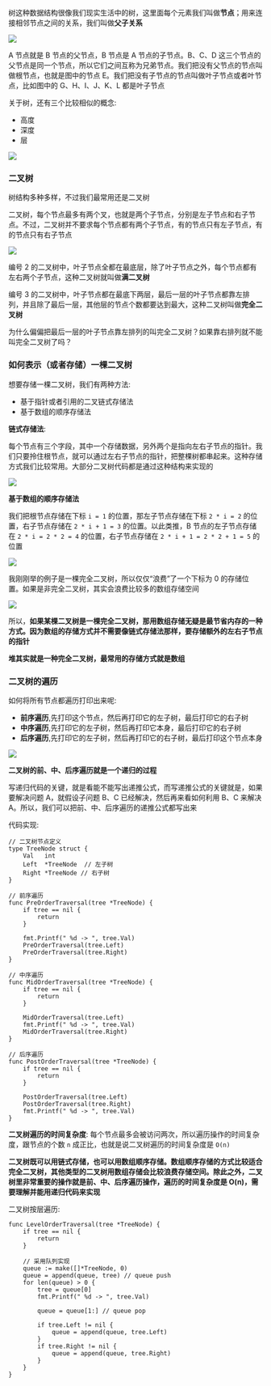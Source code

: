 树这种数据结构很像我们现实生活中的树，这里面每个元素我们叫做**节点**；用来连接相邻节点之间的关系，我们叫做**父子关系**

![](./img/tree.PNG "")

A 节点就是 B 节点的父节点，B 节点是 A 节点的子节点。B、C、D 这三个节点的父节点是同一个节点，所以它们之间互称为兄弟节点。我们把没有父节点的节点叫做根节点，也就是图中的节点 E。我们把没有子节点的节点叫做叶子节点或者叶节点，比如图中的 G、H、I、J、K、L 都是叶子节点

关于树，还有三个比较相似的概念:
- 高度
- 深度
- 层

![](./img/tree2.PNG "")

### 二叉树
树结构多种多样，不过我们最常用还是二叉树

二叉树，每个节点最多有两个叉，也就是两个子节点，分别是左子节点和右子节点。不过，二叉树并不要求每个节点都有两个子节点，有的节点只有左子节点，有的节点只有右子节点

![](./img/tree3.PNG "")

编号 2 的二叉树中，叶子节点全都在最底层，除了叶子节点之外，每个节点都有左右两个子节点，这种二叉树就叫做**满二叉树**

编号 3 的二叉树中，叶子节点都在最底下两层，最后一层的叶子节点都靠左排列，并且除了最后一层，其他层的节点个数都要达到最大，这种二叉树叫做**完全二叉树**

为什么偏偏把最后一层的叶子节点靠左排列的叫完全二叉树？如果靠右排列就不能叫完全二叉树了吗？

### 如何表示（或者存储）一棵二叉树
想要存储一棵二叉树，我们有两种方法:
- 基于指针或者引用的二叉链式存储法
- 基于数组的顺序存储法

**链式存储法**:

每个节点有三个字段，其中一个存储数据，另外两个是指向左右子节点的指针。我们只要拎住根节点，就可以通过左右子节点的指针，把整棵树都串起来。这种存储方式我们比较常用。大部分二叉树代码都是通过这种结构来实现的

![](./img/tree4.PNG "")

**基于数组的顺序存储法**

我们把根节点存储在下标 `i = 1` 的位置，那左子节点存储在下标 `2 * i = 2` 的位置，右子节点存储在 `2 * i + 1 = 3` 的位置。以此类推，B 节点的左子节点存储在 `2 * i = 2 * 2 = 4` 的位置，右子节点存储在 `2 * i + 1 = 2 * 2 + 1 = 5` 的位置

![](./img/tree5.PNG "")

我刚刚举的例子是一棵完全二叉树，所以仅仅“浪费”了一个下标为 0 的存储位置。如果是非完全二叉树，其实会浪费比较多的数组存储空间

![](./img/tree6.PNG "")

所以，**如果某棵二叉树是一棵完全二叉树，那用数组存储无疑是最节省内存的一种方式。因为数组的存储方式并不需要像链式存储法那样，要存储额外的左右子节点的指针**

**堆其实就是一种完全二叉树，最常用的存储方式就是数组**

### 二叉树的遍历

如何将所有节点都遍历打印出来呢:
- **前序遍历**,先打印这个节点，然后再打印它的左子树，最后打印它的右子树
- **中序遍历**,先打印它的左子树，然后再打印它本身，最后打印它的右子树
- **后序遍历**,先打印它的左子树，然后再打印它的右子树，最后打印这个节点本身

![](./img/tree7.PNG "")


**二叉树的前、中、后序遍历就是一个递归的过程**

写递归代码的关键，就是看能不能写出递推公式，而写递推公式的关键就是，如果要解决问题 A，就假设子问题 B、C 已经解决，然后再来看如何利用 B、C 来解决 A。所以，我们可以把前、中、后序遍历的递推公式都写出来

代码实现:
```
// 二叉树节点定义
type TreeNode struct {
    Val   int
    Left  *TreeNode  // 左子树
    Right *TreeNode // 右子树
}

// 前序遍历
func PreOrderTraversal(tree *TreeNode) {
    if tree == nil {
        return
    }

    fmt.Printf(" %d -> ", tree.Val)
    PreOrderTraversal(tree.Left)
    PreOrderTraversal(tree.Right)
}

// 中序遍历
func MidOrderTraversal(tree *TreeNode) {
    if tree == nil {
        return
    }

    MidOrderTraversal(tree.Left)
    fmt.Printf(" %d -> ", tree.Val)
    MidOrderTraversal(tree.Right)
}

// 后序遍历
func PostOrderTraversal(tree *TreeNode) {
    if tree == nil {
        return
    }

    PostOrderTraversal(tree.Left)
    PostOrderTraversal(tree.Right)
    fmt.Printf(" %d -> ", tree.Val)
}
```

**二叉树遍历的时间复杂度**: 每个节点最多会被访问两次，所以遍历操作的时间复杂度，跟节点的个数 `n` 成正比，也就是说二叉树遍历的时间复杂度是 `O(n)`

**二叉树既可以用链式存储，也可以用数组顺序存储。数组顺序存储的方式比较适合完全二叉树，其他类型的二叉树用数组存储会比较浪费存储空间。除此之外，二叉树里非常重要的操作就是前、中、后序遍历操作，遍历的时间复杂度是 O(n)，需要理解并能用递归代码来实现**


二叉树按层遍历:
```
func LevelOrderTraversal(tree *TreeNode) {
    if tree == nil {
        return
    }

    // 采用队列实现
    queue := make([]*TreeNode, 0)
    queue = append(queue, tree) // queue push
    for len(queue) > 0 {
        tree = queue[0]
        fmt.Printf(" %d -> ", tree.Val)

        queue = queue[1:] // queue pop

        if tree.Left != nil {
            queue = append(queue, tree.Left)
        }
        if tree.Right != nil {
            queue = append(queue, tree.Right)
        }
    }
}
```

